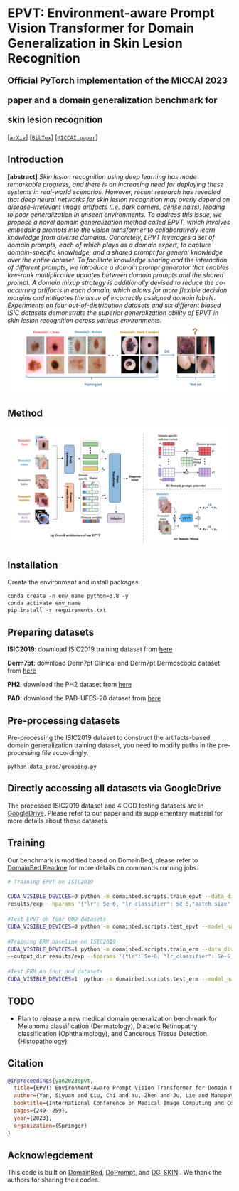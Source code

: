 # EPVT: Environment-aware Prompt Vision Transformer for Domain Generalization in Skin Lesion Recognition<br><sub><sub>Official PyTorch implementation of the MICCAI 2023 paper and a domain generalization benchmark for skin lesion recognition</sub></sub>
[[`arXiv`](https://arxiv.org/pdf/2304.01508.pdf)]
[[`BibTex`](#citation)]
[[`MICCAI paper`](https://link.springer.com/chapter/10.1007/978-3-031-43990-2_24)]

## Introduction
**[abstract]** *Skin lesion recognition using deep learning has made remarkable progress, and there is an increasing need for deploying these systems in real-world scenarios. However, recent research has revealed that deep neural networks for skin lesion recognition may overly depend on disease-irrelevant image artifacts (i.e. dark corners, dense hairs), leading to poor generalization in unseen environments. To address this issue, we propose a novel domain generalization method called EPVT, which involves embedding prompts into the vision transformer to collaboratively learn knowledge from diverse domains. Concretely, EPVT leverages a set of domain prompts, each of which plays as a domain expert, to capture domain-specific knowledge; and a shared prompt for general knowledge over the entire dataset. To facilitate knowledge sharing and the interaction of different prompts, we introduce a domain prompt generator that enables low-rank multiplicative updates between domain prompts and the shared prompt. A domain mixup strategy is additionally devised to reduce the co-occurring artifacts in each domain, which allows for more flexible decision margins and mitigates the issue of incorrectly assigned domain labels. Experiments on four out-of-distribution datasets and six different biased ISIC datasets demonstrate the superior generalization ability of EPVT in skin lesion recognition across various environments.*
![alt text](image/motivation.png)
## Method
<img src="image/method.png" alt="My Image" width="600">



## Installation
Create the environment and install packages
```
conda create -n env_name python=3.8 -y
conda activate env_name
pip install -r requirements.txt
```

## Preparing datasets

**ISIC2019**: download ISIC2019 training dataset from [here](https://challenge.isic-archive.com/data/#2019)

**Derm7pt**: download Derm7pt Clinical and Derm7pt Dermoscopic dataset from [here](https://derm.cs.sfu.ca/Welcome.html)

**PH2**: download the PH2 dataset from [here](https://www.fc.up.pt/addi/ph2%20database.html)

**PAD**: download the PAD-UFES-20 dataset from [here](https://paperswithcode.com/dataset/pad-ufes-20)

## Pre-processing datasets

Pre-processing the ISIC2019 dataset to construct the artifacts-based domain generalization training dataset, you need to modify paths in the pre-processing file accordingly.
```
python data_proc/grouping.py
```

## Directly accessing all datasets via GoogleDrive

The processed ISIC2019 dataset  and 4 OOD testing datasets are in [GoogleDrive](https://drive.google.com/file/d/12SoMs_44jD4mRT6JEyIfdjBa4Fw07i2m/view?usp=sharing).
Please refer to our paper and its supplementary material for more details about these datasets.

## Training

Our benchmark is modified based on DomainBed, please refer to [DomainBed Readme](https://github.com/facebookresearch/DomainBed) for more details on commands running jobs. 

```sh
# Training EPVT on ISIC2019

CUDA_VISIBLE_DEVICES=0 python -m domainbed.scripts.train_epvt --data_dir=./domainbed/data/ --steps 1501 --dataset SKIN --test_env 0 --algorithm DoPrompt_group_decompose --output_dir \
results/exp --hparams '{"lr": 5e-6, "lr_classifier": 5e-5,"batch_size":26,"wd_classifier": 1e-5, "prompt_dim":10}' --exp 'prompt_final_vis' --ood_vis True

#Test EPVT on four OOD datasets
CUDA_VISIBLE_DEVICES=0 python -m domainbed.scripts.test_epvt --model_name 'prompt_final_vis.pkl'

#Training ERM baseline on ISIC2019
CUDA_VISIBLE_DEVICES=1 python -m domainbed.scripts.train_erm --data_dir=./domainbed/data/ --steps 1501 --dataset SKIN --test_env 0 --algorithm ERM \
--output_dir results/exp --hparams '{"lr": 5e-6, "lr_classifier": 5e-5,"batch_size":26,"wd_classifier":1e-5}' --exp 'erm_baseline'

#Test ERM on four ood datasets
CUDA_VISIBLE_DEVICES=1  python -m domainbed.scripts.test_erm --model_name 'erm_baseline.pkl'
```


## TODO

- Plan to release a new medical domain generalization benchmark for Melanoma classification (Dermatology), Diabetic Retinopathy classification (Ophthalmology), and Cancerous Tissue Detection (Histopathology).


## Citation

```bibtex
@inproceedings{yan2023epvt,
  title={EPVT: Environment-Aware Prompt Vision Transformer for Domain Generalization in Skin Lesion Recognition},
  author={Yan, Siyuan and Liu, Chi and Yu, Zhen and Ju, Lie and Mahapatra, Dwarikanath and Mar, Victoria and Janda, Monika and Soyer, Peter and Ge, Zongyuan},
  booktitle={International Conference on Medical Image Computing and Computer-Assisted Intervention},
  pages={249--259},
  year={2023},
  organization={Springer}
}
```

## Acknowlegdement

This code is built on [DomainBed](https://github.com/facebookresearch/DomainBed), [DoPrompt](https://github.com/zhengzangw/DoPrompt), and [DG_SKIN](https://github.com/alceubissoto/artifact-generalization-skin) . We thank the authors for sharing their codes.
